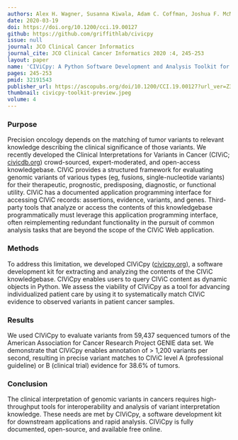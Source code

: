 ```yaml
---
authors: Alex H. Wagner, Susanna Kiwala, Adam C. Coffman, Joshua F. McMichael, Kelsy C. Cotto, Thomas B. Mooney, Erica K. Barnell, Kilannin Krysiak, Arpad M. Danos, Jason Walker, Obi L. Griffith, Malachi Griffith
date: 2020-03-19
doi: https://doi.org/10.1200/cci.19.00127
github: https://github.com/griffithlab/civicpy
issue: null
journal: JCO Clinical Cancer Informatics
journal_cite: JCO Clinical Cancer Informatics 2020 :4, 245-253
layout: paper
name: 'CIViCpy: A Python Software Development and Analysis Toolkit for the CIViC Knowledgebase'
pages: 245-253
pmid: 32191543
publisher_url: https://ascopubs.org/doi/10.1200/CCI.19.00127?url_ver=Z39.88-2003
thumbnail: civicpy-toolkit-preview.jpeg
volume: 4
---
```

### Purpose

Precision oncology depends on the matching of tumor variants to relevant knowledge describing the clinical significance of those variants. We recently developed the Clinical Interpretations for Variants in Cancer (CIViC; [civicdb.org](https://civicdb.org)) crowd-sourced, expert-moderated, and open-access knowledgebase. CIViC provides a structured framework for evaluating genomic variants of various types (eg, fusions, single-nucleotide variants) for their therapeutic, prognostic, predisposing, diagnostic, or functional utility. CIViC has a documented application programming interface for accessing CIViC records: assertions, evidence, variants, and genes. Third-party tools that analyze or access the contents of this knowledgebase programmatically must leverage this application programming interface, often reimplementing redundant functionality in the pursuit of common analysis tasks that are beyond the scope of the CIViC Web application.

### Methods

To address this limitation, we developed CIViCpy ([civicpy.org](http://civicpy.org)), a software development kit for extracting and analyzing the contents of the CIViC knowledgebase. CIViCpy enables users to query CIViC content as dynamic objects in Python. We assess the viability of CIViCpy as a tool for advancing individualized patient care by using it to systematically match CIViC evidence to observed variants in patient cancer samples.

### Results

We used CIViCpy to evaluate variants from 59,437 sequenced tumors of the American Association for Cancer Research Project GENIE data set. We demonstrate that CIViCpy enables annotation of > 1,200 variants per second, resulting in precise variant matches to CIViC level A (professional guideline) or B (clinical trial) evidence for 38.6% of tumors.

### Conclusion

The clinical interpretation of genomic variants in cancers requires high-throughput tools for interoperability and analysis of variant interpretation knowledge. These needs are met by CIViCpy, a software development kit for downstream applications and rapid analysis. CIViCpy is fully documented, open-source, and available free online.

